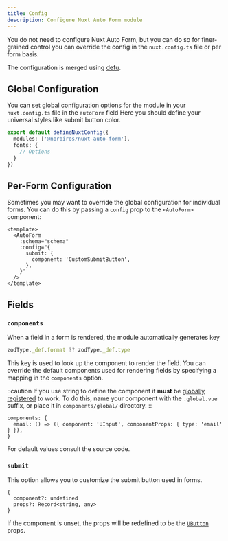 ```yaml
---
title: Config
description: Configure Nuxt Auto Form module
---
```


You do not need to configure Nuxt Auto Form, but you can do so for finer-grained control
you can override the config in the `nuxt.config.ts` file or per form basis.

The configuration is merged using [defu](https://github.com/unjs/defu).

## Global Configuration

You can set global configuration options for the module in your `nuxt.config.ts` file in the `autoForm` field
Here you should define your universal styles like submit button color.

```ts [nuxt.config.ts]
export default defineNuxtConfig({
  modules: ['@norbiros/nuxt-auto-form'],
  fonts: {
    // Options
  }
})
```

## Per-Form Configuration

Sometimes you may want to override the global configuration for individual forms.
You can do this by passing a `config` prop to the `<AutoForm>` component:

```vue
<template>
  <AutoForm
    :schema="schema"
    :config="{
      submit: {
        component: 'CustomSubmitButton',
      },
    }"
  />
</template>
```

## Fields

### `components`

When a field in a form is rendered, the module automatically generates key
```ts
zodType._def.format ?? zodType._def.type
```

This key is used to look up the component to render the field.
You can override the default components used for rendering fields by specifying a mapping in the `components` option.

::caution
If you use string to define the component it **must** be [globally registered](https://nuxt.com/docs/4.x/guide/directory-structure/app/components#dynamic-components) to work.
To do this, name your component with the `.global.vue` suffix, or place it in `components/global/` directory.
::

```
components: {
  email: () => ({ component: 'UInput', componentProps: { type: 'email' } }),
}
```

For default values consult the source code.

### `submit`

This option allows you to customize the submit button used in forms.

```
{
  component?: undefined
  props?: Record<string, any>
}
```

If the component is unset, the props will be redefined to be the [`UButton`](https://ui.nuxt.com/components/button) props.
